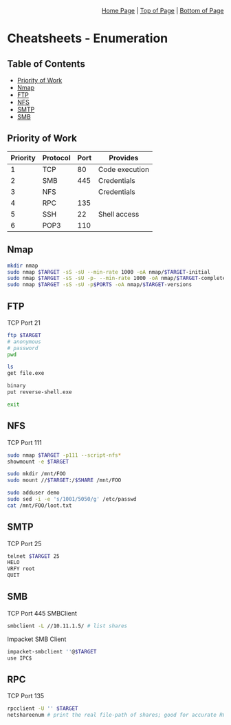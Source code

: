 <p align="right">
  <a href="/README.md">Home Page</a> |
  <a href="/CheatSheets/enumeration.md#table-of-contents">Top of Page</a> |
  <a href="/CheatSheets/enumeration.md#smb">Bottom of Page</a>
</p>

# Cheatsheets - Enumeration
## Table of Contents
* [Priority of Work](#priority-of-work)
* [Nmap](#nmap)
* [FTP](#ftp)
* [NFS](#nfs)
* [SMTP](#smtp)
* [SMB](#smb)

## Priority of Work
|Priority|Protocol|Port|Provides|
|--------|--------|----|--------|
|1       |TCP     |80  |Code execution|
|2       |SMB     |445 |Credentials|
|3       |NFS     |    |Credentials|
|4       |RPC     |135 ||
|5       |SSH     |22  |Shell access|
|6       |POP3    |110 ||

## Nmap
```bash
mkdir nmap
sudo nmap $TARGET -sS -sU --min-rate 1000 -oA nmap/$TARGET-initial
sudo nmap $TARGET -sS -sU -p- --min-rate 1000 -oA nmap/$TARGET-complete
sudo nmap $TARGET -sS -sU -p$PORTS -oA nmap/$TARGET-versions
```

## FTP
TCP Port 21
```bash
ftp $TARGET
# anonymous
# password
pwd

ls
get file.exe

binary
put reverse-shell.exe

exit
```

## NFS
TCP Port 111
```bash
sudo nmap $TARGET -p111 --script-nfs* 
showmount -e $TARGET 

sudo mkdir /mnt/FOO
sudo mount //$TARGET:/$SHARE /mnt/FOO

sudo adduser demo
sudo sed -i -e 's/1001/5050/g' /etc/passwd
cat /mnt/FOO/loot.txt
```

## SMTP
TCP Port 25
```bash
telnet $TARGET 25
HELO
VRFY root
QUIT
```

## SMB
TCP Port 445
SMBClient
```bash
smbclient -L //10.11.1.5/ # list shares
```

Impacket SMB Client
```bash
impacket-smbclient ''@$TARGET
use IPC$
```

## RPC
TCP Port 135
```bash
rpcclient -U '' $TARGET
netshareenum # print the real file-path of shares; good for accurate RCE
```
